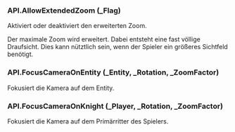 ### API.AllowExtendedZoom (_Flag)

Aktiviert oder deaktiviert den erweiterten Zoom.

 Der maximale Zoom wird erweitert. Dabei entsteht eine fast völlige
 Draufsicht. Dies kann nütztlich sein, wenn der Spieler ein größeres
 Sichtfeld benötigt.


### API.FocusCameraOnEntity (_Entity, _Rotation, _ZoomFactor)

Fokusiert die Kamera auf dem Entity.

### API.FocusCameraOnKnight (_Player, _Rotation, _ZoomFactor)

Fokusiert die Kamera auf dem Primärritter des Spielers.

